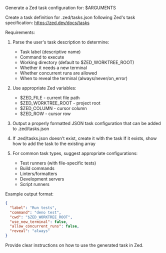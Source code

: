 Generate a Zed task configuration for: $ARGUMENTS

Create a task definition for .zed/tasks.json following Zed's task specification:
https://zed.dev/docs/tasks

Requirements:

1. Parse the user's task description to determine:
   - Task label (descriptive name)
   - Command to execute
   - Working directory (default to $ZED_WORKTREE_ROOT)
   - Whether it needs a new terminal
   - Whether concurrent runs are allowed
   - When to reveal the terminal (always/never/on_error)

2. Use appropriate Zed variables:
   - $ZED_FILE - current file path
   - $ZED_WORKTREE_ROOT - project root
   - $ZED_COLUMN - cursor column
   - $ZED_ROW - cursor row

3. Output a properly formatted JSON task configuration that can be added to .zed/tasks.json

4. If .zed/tasks.json doesn't exist, create it with the task
   If it exists, show how to add the task to the existing array

5. For common task types, suggest appropriate configurations:
   - Test runners (with file-specific tests)
   - Build commands
   - Linters/formatters
   - Development servers
   - Script runners

Example output format:

```json
{
  "label": "Run tests",
  "command": "deno test",
  "cwd": "$ZED_WORKTREE_ROOT",
  "use_new_terminal": false,
  "allow_concurrent_runs": false,
  "reveal": "always"
}
```

Provide clear instructions on how to use the generated task in Zed.
